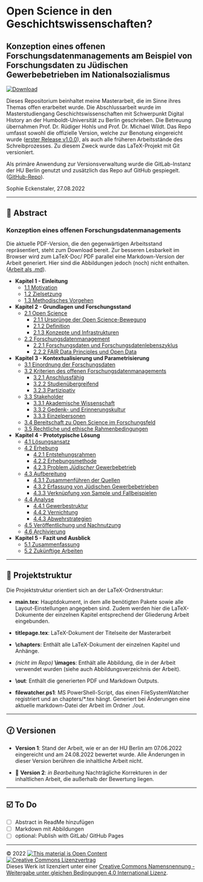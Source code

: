 # Open Science in den Geschichtswissenschaften?

## Konzeption eines offenen Forschungsdatenmanagements am Beispiel von Forschungsdaten zu Jüdischen Gewerbebetrieben im Nationalsozialismus

[![Download](https://img.shields.io/badge/Download-PDF-green.svg)](out/main.pdf)

Dieses Repositorium beinhaltet meine Masterarbeit, die im Sinne ihres Themas offen erarbeitet wurde. Die Abschlussarbeit wurde im Masterstudiengang Geschichtswissenschaften mit Schwerpunkt Digital History an der Humboldt-Universität zu Berlin geschrieben. Die Betreuung übernahmen Prof. Dr. Rüdiger Hohls und Prof. Dr. Michael Wildt. Das Repo umfasst sowohl die offizielle Version, welche zur Benotung eingereicht wurde ([erster Release v1.0.0](https://scm.cms.hu-berlin.de/eckensts/master-thesis/-/tree/v1.0.0)), als auch alle früheren Arbeitsstände des Schreibprozesses. Zu diesem Zweck wurde das LaTeX-Projekt mit Git versioniert. 

Als primäre Anwendung zur Versionsverwaltung wurde die GitLab-Instanz der HU Berlin genutzt und zusätzlich das Repo auf GitHub gespiegelt. ([GitHub-Repo](https://github.com/sopheck/offenes-fdm-fuer-historische-fd)). 
 

Sophie Eckenstaler, 27.08.2022

---

## :pencil: Abstract

### Konzeption eines offenen Forschungsdatenmanagements

Die aktuelle PDF-Version, die den gegenwärtigen Arbeitsstand repräsentiert, steht zum Download bereit.
Zur besseren Lesbarkeit im Browser wird zum LaTeX-Doc/ PDF parallel eine Markdown-Version der Arbeit generiert. Hier sind die Abbildungen jedoch (noch) nicht enthalten. ([Arbeit als .md](out/main.md)).

- **Kapitel 1 - Einleitung**
  - [1.1 Motivation](./out/main.md#motivation) 
  - [1.2 Zielsetzung](./out/main.md#zielsetzung)
  - [1.3 Methodisches Vorgehen](./out/main.md#methodisches-vorgehen)
- **Kapitel 2 - Grundlagen und Forschungsstand**
  - [2.1 Open Science](./out/main.md#open-science)
    - [2.1.1 Ursprünge der Open Science-Bewegung](./out/main.md#ursprünge-der-open-science-bewegung)
    - [2.1.2 Definition](./out/main.md#definition)
    - [2.1.3 Konzepte und Infrastrukturen](./out/main.md#konzepte-und-infrastrukturen)
  - [2.2 Forschungsdatenmanagement](./out/main.md#forschungsdatenmanagement)
    - [2.2.1 Forschungsdaten und Forschungsdatenlebenszyklus](./out/main.md#forschungsdaten-und-forschungsdatenlebenszyklus)
    - [2.2.2 FAIR Data Principles und Open Data](./out/main.md#fair-data-principles-und-open-data)
- **Kapitel 3 - Kontextualisierung und Parametrisierung**
  - [3.1 Einordnung der Forschungsdaten](./out/main.md#einordnung-der-forschungsdaten)
  - [3.2 Kriterien des offenen Forschungsdatenmanagements](./out/main.md#kriterien-des-offenen-forschungsdatenmanagements)
     - [3.2.1 Anschlussfähig](./out/main.md#anschlussfähig)
     - [3.2.2 Studienübergreifend](./out/main.md#projektübergreifend)
     - [3.2.3 Partizipativ](./out/main.md#partizipativ)
  - [3.3 Stakeholder](./out/main.md#stakeholder)
     - [3.3.1 Akademische Wissenschaft](./out/main.md#akademische-wissenschaft)
     - [3.3.2 Gedenk- und Erinnerungskultur](./out/main.md#gedenk-und-erinnerungskultur)
     - [3.3.3 Einzelpersonen](./out/main.md#einzelpersonen)
  - [3.4 Bereitschaft zu Open Science im Forschungsfeld](./out/main.md#bereitschaft-zu-open-science-im-forschungsfeld)
  - [3.5 Rechtliche und ethische Rahmenbedingungen](./out/main.md#rechtliche-und-ethische-rahmenbedingungen)
- **Kapitel 4 - Prototypische Lösung**
  - [4.1 Lösungsansatz](./out/main.md#lösungsansatz)
  - [4.2 Erhebung](./out/main.md#erhebung)
     - [4.2.1 Entstehungsrahmen](./out/main.md#entstehungsrahmen)
     - [4.2.2 Erhebungsmethode](./out/main.md#erhebungsmethode)
     - [4.2.3 Problem *Jüdischer* Gewerbebetrieb](./out/main.md#problem-jüdischer-gewerbebetrieb)
  - [4.3 Aufbereitung](./out/main.md#aufbereitung)    
     - [4.3.1 Zusammenführen der Quellen](./out/main.md#zusammenführen-der-quellen) 
     - [4.3.2 Erfassung von Jüdischen Gewerbebetrieben](./out/main.md#erfassung-von-jüdischen-gewerbetrieben)
     - [4.3.3 Verknüpfung von Sample und Fallbeispielen](./out/main.md#verknüpfung-von-sample-und-fallbeispielen)  
  - [4.4 Analyse](./out/main.md#analyse)
     - [4.4.1 Gewerbestruktur](./out/main.md#gewerbestruktur)
     - [4.4.2 Vernichtung](./out/main.md#vernichtung)
     - [4.4.3 Abwehrstrategien](./out/main.md#abwehrstrategien)
  - [4.5 Veröffentlichung und Nachnutzung](./out/main.md#veröffentlichung-und-nachnutzung)
  - [4.6 Archivierung](./out/main.md#archivierung)
- **Kapitel 5 - Fazit und Ausblick**
  - [5.1 Zusammenfassung](./out/main.md#zusammenfassung)
  - [5.2 Zukünftige Arbeiten](./out/main.md#zukünftige-arbeiten)

---

## :open_file_folder: Projektstruktur

Die Projektstruktur orientiert sich an der LaTeX-Ordnerstruktur:

* **main.tex**: Hauptdokument, in dem alle benötigten Pakete sowie alle Layout-Einstellungen angegeben sind. Zudem werden hier die LaTeX-Dokumente der einzelnen Kapitel entsprechend der Gliederung Arbeit eingebunden.

* **titlepage.tex**: LaTeX-Dokument der Titelseite der Masterarbeit

* **\chapters**: Enthält alle LaTeX-Dokument der einzelnen Kapitel und Anhänge.

* _(nicht im Repo)_ **\images**: Enthält alle Abbildung, die in der Arbeit verwendet wurden (siehe auch Abbildungsverzeichnis der Arbeit).

* **\out**: Enthält die generierten PDF und Markdown Outputs. 

* **filewatcher.ps1**: MS PowerShell-Script, das einen FileSystemWatcher registriert und an chapters/*.tex hängt. Generiert bei Änderungen eine aktuelle markdown-Datei der Arbeit im Ordner ./out. 

---

## :clock130: Versionen

* **Version 1**: Stand der Arbeit, wie er an der HU Berlin am 07.06.2022 eingereicht und am 24.08.2022 bewertet wurde. Alle  Änderungen in dieser Version berühren die inhaltliche Arbeit nicht.

* :construction: **Version 2**: _in Bearbeitung_ Nachträgliche Korrekturen in der inhaltlichen Arbeit, die außerhalb der Bewertung liegen.

---

## :ballot_box_with_check: To Do

* [ ] Abstract in ReadMe hinzufügen
* [ ] Markdown mit Abbildungen
* [ ] optional: Publish with GitLab/ GitHub Pages

---

© 2022 <a href="https://opendefinition.org/"><img src="https://opendefinition.org/assets.okfn.org/images/ok_buttons/oc_80x15_blue.png" alt="This material is Open Content"/></a> <a rel="license" href="http://creativecommons.org/licenses/by-sa/4.0/"><img alt="Creative Commons Lizenzvertrag" style="border-width:0" src="https://i.creativecommons.org/l/by-sa/4.0/88x31.png" /></a><br />Dieses Werk ist lizenziert unter einer <a rel="license" href="http://creativecommons.org/licenses/by-sa/4.0/">Creative Commons Namensnennung - Weitergabe unter gleichen Bedingungen 4.0 International Lizenz</a>.

